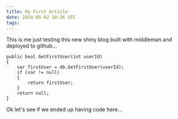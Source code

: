 ```yaml
---
title: My First Article
date: 2014-05-02 10:26 UTC
tags:
---
```


This is me just testing this new shiny blog built with middleman and deployed to github...

	public bool GetFirstUser(int userId)
	{
		var firstUser = db.GetFirstUser(userId);
		if (var != null)
		{
			return firstUser;
		}
		return null;
	}

Ok let's see if we ended up having code here...